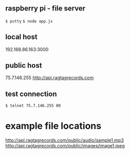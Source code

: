 ## raspberry pi - file server
`$ putty`
`$ node app.js`

## local host
192.168.86.163:3000

## public host
75.7.146.255
http://api.ragtagrecords.com

## test connection
`$ telnet 75.7.146.255 80`

# example file locations
http://api.ragtagrecords.com/public/audio/sample1.mp3
http://api.ragtagrecords.com/public/images/image1.jpeg
